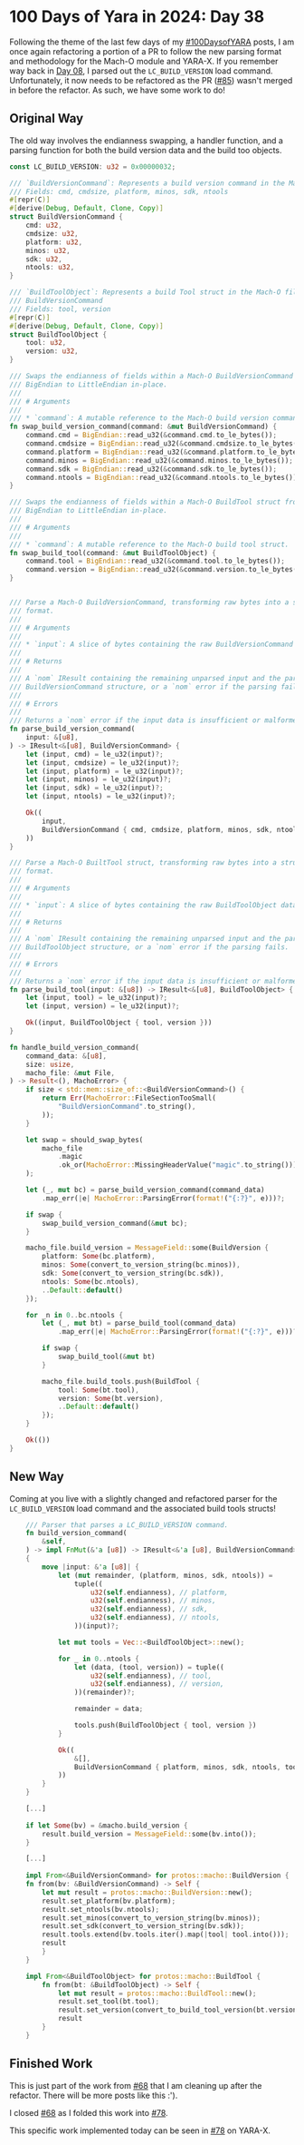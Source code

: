 # 100 Days of Yara in 2024: Day 38
Following the theme of the last few days of my [#100DaysofYARA](https://twitter.com/hashtag/100DaysofYARA?src=hashtag_click) posts, I am once again refactoring a portion of a PR to follow the new parsing format and methodology for the Mach-O module and YARA-X. If you remember way back in [Day 08](https://jacoblatonis.me/posts/100-days-of-yara-2024-day-08), I parsed out the `LC_BUILD_VERSION` load command. Unfortunately, it now needs to be refactored as the PR ([#85](https://github.com/VirusTotal/yara-x/pull/68)) wasn't merged in before the refactor. As such, we have some work to do!

## Original Way
The old way involves the endianness swapping, a handler function, and a parsing function for both the build version data and the build too objects.

```rust
const LC_BUILD_VERSION: u32 = 0x00000032;

/// `BuildVersionCommand`: Represents a build version command in the Mach-O file.
/// Fields: cmd, cmdsize, platform, minos, sdk, ntools
#[repr(C)]
#[derive(Debug, Default, Clone, Copy)]
struct BuildVersionCommand {
    cmd: u32,
    cmdsize: u32,
    platform: u32,
    minos: u32,
    sdk: u32,
    ntools: u32,
}

/// `BuildToolObject`: Represents a build Tool struct in the Mach-O file following the
/// BuildVersionCommand
/// Fields: tool, version
#[repr(C)]
#[derive(Debug, Default, Clone, Copy)]
struct BuildToolObject {
    tool: u32,
    version: u32,
}

/// Swaps the endianness of fields within a Mach-O BuildVersionCommand command from
/// BigEndian to LittleEndian in-place.
///
/// # Arguments
///
/// * `command`: A mutable reference to the Mach-O build version command.
fn swap_build_version_command(command: &mut BuildVersionCommand) {
    command.cmd = BigEndian::read_u32(&command.cmd.to_le_bytes());
    command.cmdsize = BigEndian::read_u32(&command.cmdsize.to_le_bytes());
    command.platform = BigEndian::read_u32(&command.platform.to_le_bytes());
    command.minos = BigEndian::read_u32(&command.minos.to_le_bytes());
    command.sdk = BigEndian::read_u32(&command.sdk.to_le_bytes());
    command.ntools = BigEndian::read_u32(&command.ntools.to_le_bytes());
}

/// Swaps the endianness of fields within a Mach-O BuildTool struct from
/// BigEndian to LittleEndian in-place.
///
/// # Arguments
///
/// * `command`: A mutable reference to the Mach-O build tool struct.
fn swap_build_tool(command: &mut BuildToolObject) {
    command.tool = BigEndian::read_u32(&command.tool.to_le_bytes());
    command.version = BigEndian::read_u32(&command.version.to_le_bytes());
}


/// Parse a Mach-O BuildVersionCommand, transforming raw bytes into a structured
/// format.
///
/// # Arguments
///
/// * `input`: A slice of bytes containing the raw BuildVersionCommand data.
///
/// # Returns
///
/// A `nom` IResult containing the remaining unparsed input and the parsed
/// BuildVersionCommand structure, or a `nom` error if the parsing fails.
///
/// # Errors
///
/// Returns a `nom` error if the input data is insufficient or malformed.
fn parse_build_version_command(
    input: &[u8],
) -> IResult<&[u8], BuildVersionCommand> {
    let (input, cmd) = le_u32(input)?;
    let (input, cmdsize) = le_u32(input)?;
    let (input, platform) = le_u32(input)?;
    let (input, minos) = le_u32(input)?;
    let (input, sdk) = le_u32(input)?;
    let (input, ntools) = le_u32(input)?;

    Ok((
        input,
        BuildVersionCommand { cmd, cmdsize, platform, minos, sdk, ntools },
    ))
}

/// Parse a Mach-O BuiltTool struct, transforming raw bytes into a structured
/// format.
///
/// # Arguments
///
/// * `input`: A slice of bytes containing the raw BuildToolObject data.
///
/// # Returns
///
/// A `nom` IResult containing the remaining unparsed input and the parsed
/// BuildToolObject structure, or a `nom` error if the parsing fails.
///
/// # Errors
///
/// Returns a `nom` error if the input data is insufficient or malformed.
fn parse_build_tool(input: &[u8]) -> IResult<&[u8], BuildToolObject> {
    let (input, tool) = le_u32(input)?;
    let (input, version) = le_u32(input)?;

    Ok((input, BuildToolObject { tool, version }))
}

fn handle_build_version_command(
    command_data: &[u8],
    size: usize,
    macho_file: &mut File,
) -> Result<(), MachoError> {
    if size < std::mem::size_of::<BuildVersionCommand>() {
        return Err(MachoError::FileSectionTooSmall(
            "BuildVersionCommand".to_string(),
        ));
    }

    let swap = should_swap_bytes(
        macho_file
            .magic
            .ok_or(MachoError::MissingHeaderValue("magic".to_string()))?,
    );

    let (_, mut bc) = parse_build_version_command(command_data)
        .map_err(|e| MachoError::ParsingError(format!("{:?}", e)))?;

    if swap {
        swap_build_version_command(&mut bc);
    }

    macho_file.build_version = MessageField::some(BuildVersion {
        platform: Some(bc.platform),
        minos: Some(convert_to_version_string(bc.minos)),
        sdk: Some(convert_to_version_string(bc.sdk)),
        ntools: Some(bc.ntools),
        ..Default::default()
    });

    for _n in 0..bc.ntools {
        let (_, mut bt) = parse_build_tool(command_data)
            .map_err(|e| MachoError::ParsingError(format!("{:?}", e)))?;

        if swap {
            swap_build_tool(&mut bt)
        }

        macho_file.build_tools.push(BuildTool {
            tool: Some(bt.tool),
            version: Some(bt.version),
            ..Default::default()
        });
    }

    Ok(())
}
```


## New Way
Coming at you live with a slightly changed and refactored parser for the `LC_BUILD_VERSION` load command and the associated build tools structs!

```rust
    /// Parser that parses a LC_BUILD_VERSION command.
    fn build_version_command(
        &self,
    ) -> impl FnMut(&'a [u8]) -> IResult<&'a [u8], BuildVersionCommand> + '_
    {
        move |input: &'a [u8]| {
            let (mut remainder, (platform, minos, sdk, ntools)) =
                tuple((
                    u32(self.endianness), // platform,
                    u32(self.endianness), // minos,
                    u32(self.endianness), // sdk,
                    u32(self.endianness), // ntools,
                ))(input)?;

            let mut tools = Vec::<BuildToolObject>::new();

            for _ in 0..ntools {
                let (data, (tool, version)) = tuple((
                    u32(self.endianness), // tool,
                    u32(self.endianness), // version,
                ))(remainder)?;

                remainder = data;

                tools.push(BuildToolObject { tool, version })
            }

            Ok((
                &[],
                BuildVersionCommand { platform, minos, sdk, ntools, tools },
            ))
        }
    }

    [...]
    
    if let Some(bv) = &macho.build_version {
        result.build_version = MessageField::some(bv.into());
    }

    [...]
    
    impl From<&BuildVersionCommand> for protos::macho::BuildVersion {
    fn from(bv: &BuildVersionCommand) -> Self {
        let mut result = protos::macho::BuildVersion::new();
        result.set_platform(bv.platform);
        result.set_ntools(bv.ntools);
        result.set_minos(convert_to_version_string(bv.minos));
        result.set_sdk(convert_to_version_string(bv.sdk));
        result.tools.extend(bv.tools.iter().map(|tool| tool.into()));
        result
        }
    }

    impl From<&BuildToolObject> for protos::macho::BuildTool {
        fn from(bt: &BuildToolObject) -> Self {
            let mut result = protos::macho::BuildTool::new();
            result.set_tool(bt.tool);
            result.set_version(convert_to_build_tool_version(bt.version));
            result
        }
    }
```

## Finished Work
This is just part of the work from [#68](https://github.com/VirusTotal/yara-x/pull/68) that I am cleaning up after the refactor. There will be more posts like this :').

I closed [#68](https://github.com/VirusTotal/yara-x/pull/68) as I folded this work into [#78](https://github.com/VirusTotal/yara-x/pull/78).

This specific work implemented today can be seen in [#78](https://github.com/VirusTotal/yara-x/pull/78) on YARA-X.